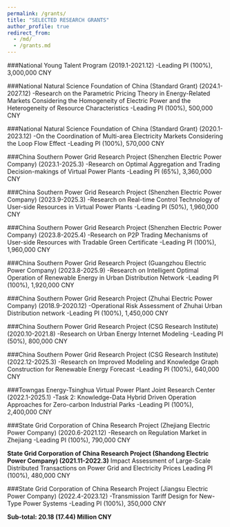 ```yaml
---
permalink: /grants/
title: "SELECTED RESEARCH GRANTS"
author_profile: true
redirect_from: 
  - /md/
  - /grants.md
---
```


###National Young Talent Program (2019.1-2021.12)
-Leading PI (100%), 3,000,000 CNY

###National Natural Science Foundation of China (Standard Grant) (2024.1-2027.12)
-Research on the Parametric Pricing Theory in Energy-Related Markets Considering the Homogeneity of Electric Power and the Heterogeneity of Resource Characteristics
-Leading PI (100%), 500,000 CNY

###National Natural Science Foundation of China (Standard Grant) (2020.1-2023.12)
-On the Coordination of Multi-area Electricity Markets Considering the Loop Flow Effect
-Leading PI (100%), 570,000 CNY

###China Southern Power Grid Research Project (Shenzhen Electric Power Company) (2023.1-2025.3)
-Research on Optimal Aggregation and Trading Decision-makings of Virtual Power Plants
-Leading PI (65%), 3,360,000 CNY

###China Southern Power Grid Research Project (Shenzhen Electric Power Company) (2023.9-2025.3)
-Research on Real-time Control Technology of User-side Resources in Virtual Power Plants
-Leading PI (50%), 1,960,000 CNY

###China Southern Power Grid Research Project (Shenzhen Electric Power Company) (2023.8-2025.4)
-Research on P2P Trading Mechanisms of User-side Resources with Tradable Green Certificate
-Leading PI (100%), 1,960,000 CNY

###China Southern Power Grid Research Project (Guangzhou Electric Power Company) (2023.8-2025.9)
-Research on Intelligent Optimal Operation of Renewable Energy in Urban Distribution Network
-Leading PI (100%), 1,920,000 CNY

###China Southern Power Grid Research Project (Zhuhai Electric Power Company) (2018.9-2020.12)
-Operational Risk Assessment of Zhuhai Urban Distribution network
-Leading PI (100%), 1,450,000 CNY

###China Southern Power Grid Research Project (CSG Research Institute) (2020.10-2021.8)
-Research on Urban Energy Internet Modeling
-Leading PI (50%), 800,000 CNY

###China Southern Power Grid Research Project (CSG Research Institute) (2022.12-2025.3)
-Research on Improved Modeling and Knowledge Graph Construction for Renewable Energy Forecast
-Leading PI (100%), 640,000 CNY

###Towngas Energy-Tsinghua Virtual Power Plant Joint Research Center (2022.1-2025.1)
-Task 2: Knowledge-Data Hybrid Driven Operation Approaches for Zero-carbon Industrial Parks
-Leading PI (100%), 2,400,000 CNY

###State Grid Corporation of China Research Project (Zhejiang Electric Power Company) (2020.6-2021.12)
-Research on Regulation Market in Zhejiang
-Leading PI (100%), 790,000 CNY

**State Grid Corporation of China Research Project (Shandong Electric Power Company) (2021.11-2022.3)**
Impact Assessment of Large-Scale Distributed Transactions on Power Grid and Electricity Prices
Leading PI (100%), 480,000 CNY

###State Grid Corporation of China Research Project (Jiangsu Electric Power Company) (2022.4-2023.12)
-Transmission Tariff Design for New-Type Power Systems
-Leading PI (100%), 350,000 CNY

**Sub-total: 20.18 (17.44) Million CNY**
